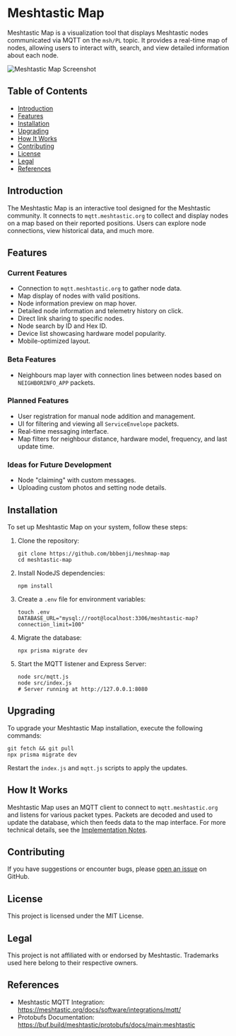 # Meshtastic Map

Meshtastic Map is a visualization tool that displays Meshtastic nodes communicated via MQTT on the `msh/PL` topic. It provides a real-time map of nodes, allowing users to interact with, search, and view detailed information about each node.

![Meshtastic Map Screenshot](./screenshot.png)

## Table of Contents

- [Introduction](#introduction)
- [Features](#features)
- [Installation](#installation)
- [Upgrading](#upgrading)
- [How It Works](#how-it-works)
- [Contributing](#contributing)
- [License](#license)
- [Legal](#legal)
- [References](#references)

## Introduction

The Meshtastic Map is an interactive tool designed for the Meshtastic community. It connects to `mqtt.meshtastic.org` to collect and display nodes on a map based on their reported positions. Users can explore node connections, view historical data, and much more.

## Features

### Current Features

- Connection to `mqtt.meshtastic.org` to gather node data.
- Map display of nodes with valid positions.
- Node information preview on map hover.
- Detailed node information and telemetry history on click.
- Direct link sharing to specific nodes.
- Node search by ID and Hex ID.
- Device list showcasing hardware model popularity.
- Mobile-optimized layout.

### Beta Features

- Neighbours map layer with connection lines between nodes based on `NEIGHBORINFO_APP` packets.

### Planned Features

- User registration for manual node addition and management.
- UI for filtering and viewing all `ServiceEnvelope` packets.
- Real-time messaging interface.
- Map filters for neighbour distance, hardware model, frequency, and last update time.

### Ideas for Future Development

- Node "claiming" with custom messages.
- Uploading custom photos and setting node details.

## Installation

To set up Meshtastic Map on your system, follow these steps:

1. Clone the repository:

   ```
   git clone https://github.com/bbbenji/meshmap-map
   cd meshtastic-map
   ```

2. Install NodeJS dependencies:

   ```
   npm install
   ```

3. Create a `.env` file for environment variables:

   ```
   touch .env
   DATABASE_URL="mysql://root@localhost:3306/meshtastic-map?connection_limit=100"
   ```

4. Migrate the database:

   ```
   npx prisma migrate dev
   ```

5. Start the MQTT listener and Express Server:
   ```
   node src/mqtt.js
   node src/index.js
   # Server running at http://127.0.0.1:8080
   ```

## Upgrading

To upgrade your Meshtastic Map installation, execute the following commands:

```
git fetch && git pull
npx prisma migrate dev
```

Restart the `index.js` and `mqtt.js` scripts to apply the updates.

## How It Works

Meshtastic Map uses an MQTT client to connect to `mqtt.meshtastic.org` and listens for various packet types. Packets are decoded and used to update the database, which then feeds data to the map interface. For more technical details, see the [Implementation Notes](#implementation-notes).

## Contributing

If you have suggestions or encounter bugs, please [open an issue](https://github.com/bbbenji/meshmap-map/issues) on GitHub.

## License

This project is licensed under the MIT License.

## Legal

This project is not affiliated with or endorsed by Meshtastic. Trademarks used here belong to their respective owners.

## References

- Meshtastic MQTT Integration: https://meshtastic.org/docs/software/integrations/mqtt/
- Protobufs Documentation: https://buf.build/meshtastic/protobufs/docs/main:meshtastic
